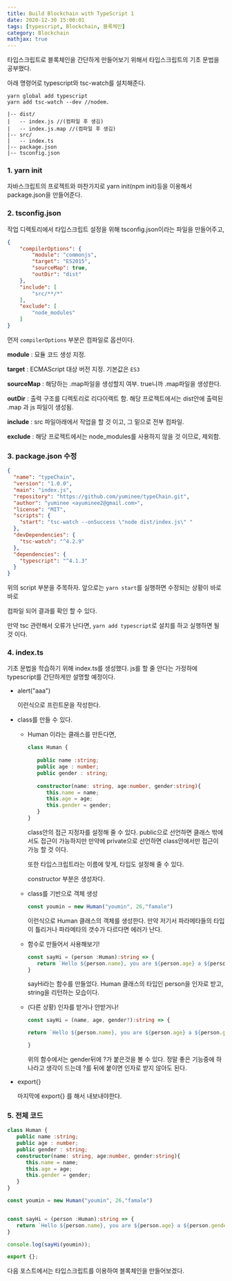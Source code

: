 ```yaml
---
title: Build Blockchain with TypeScript 1
date: 2020-12-30 15:00:01
tags: [typescript, Blockchain, 블록체인]
category: Blockchain
mathjax: true
---
```


타입스크립트로 블록체인을 간단하게 만들어보기 위해서 타입스크립트의 기초 문법을 공부했다.

아래 명령어로 typescript와 tsc-watch를 설치해준다.

```
yarn global add typescript
yarn add tsc-watch --dev //nodem.
```

```
|-- dist/
|	-- index.js //(컴파일 후 생김)
|	-- index.js.map //(컴파일 후 생김)
|-- src/
|	-- index.ts
|-- package.json
|-- tsconfig.json
```



### 1. yarn init

자바스크립트의 프로젝트와 마찬가지로 yarn init(npm init)등을 이용해서 package.json을 만들어준다.  



### 2. tsconfig.json

작업 디렉토리에서 타입스크립트 설정을 위해 tsconfig.json이라는 파일을 만들어주고,

```json
{
    "compilerOptions": {
        "module": "commonjs",
        "target": "ES2015",
        "sourceMap": true,
        "outDir": "dist"
    },
    "include": [
        "src/**/*"
    ],
    "exclude": [
        "node_modules"
    ]
}
```

먼저 `compilerOptions` 부분은 컴파일로 옵션이다.  

[컴파일러 옵션]: https://typescript-kr.github.io/pages/compiler-options.html

**module** : 묘듈 코드 생성 지정.

**target** : ECMAScript 대상 버전 지정. 기본값은 `ES3`

**sourceMap** : 해당하는 .map파일을 생성할지 여부. true니까 .map파일을 생성한다.

**outDir** : 출력 구조를 디렉토리로 리다이렉트 함. 해당 프로젝트에서는 dist안에 출력된 .map 과 js 파일이 생성됨.

**include** : src 파일아래에서 작업을 할 것 이고, 그 밑으로 전부 컴파일.

**exclude** : 해당 프로젝트에서는 node_modules를 사용하지 않을 것 이므로, 제외함.



### 3. package.json 수정

```json
{
  "name": "typeChain",
  "version": "1.0.0",
  "main": "index.js",
  "repository": "https://github.com/yuminee/typeChain.git",
  "author": "yuminee <ayuminee2@gmail.com>",
  "license": "MIT",
  "scripts": {
    "start": "tsc-watch --onSuccess \"node dist/index.js\" "
  },
  "devDependencies": {
    "tsc-watch": "^4.2.9"
  },
  "dependencies": {
    "typescript": "^4.1.3"
  }
}

```

위의 script 부분을 주목하자.   앞으로는 `yarn start`를 실행하면 수정되는 상황이 바로바로

컴파일 되어 결과를 확인 할 수 있다. 

만약 tsc 관련해서 오류가 난다면, `yarn add typescript`로 설치를 하고 실행하면 될 것 이다.



### 4. index.ts

기초 문법을 학습하기 위해 index.ts를 생성했다. js를 할 줄 안다는 가정하에 typescript를 간단하게만 설명할 예정이다.



- alert("aaa")

  이런식으로 프린트문을 작성한다.

- class를 만들 수 있다.

  - Human 이라는 클래스를 만든다면,

    ```typescript
    class Human {
        
       public name :string;
       public age : number;
       public gender : string;
        
       constructor(name: string, age:number, gender:string){
          this.name = name;
          this.age = age;
          this.gender = gender;
       } 
    }
    ```

    class안의 접근 지정자를 설정해 줄 수 있다. public으로 선언하면 클래스 밖에서도 접근이 가능하지만 만약에 private으로 선언하면 class안에서만 접근이 가능 할 것 이다.

    또한 타입스크립트라는 이름에 맞게, 타입도 설정해 줄 수 있다.

    constructor 부분은 생성자다.

  - class를 기반으로 객체 생성

    ```typescript
    const youmin = new Human("youmin", 26,"famale")
    ```

    이런식으로 Human 클래스의 객체를 생성한다. 만약 저기서 파라메타들의 타입이 틀리거나 파라메타의 갯수가 다르다면 에러가 난다.

  - 함수로 만들어서 사용해보기!

    ```typescript
    const sayHi = (person :Human):string => {
       return `Hello ${person.name}, you are ${person.age} a ${person.gender}`
    }
    
    ```

    sayHi라는 함수를 만들었다. Human 클래스의 타입인 person을 인자로 받고, string을 리턴하는 모습이다. 

  - (다른 상황) 인자를 받거나 안받거나!

    ```typescript
    const sayHi = (name, age, gender?):string => {
    
    return `Hello ${person.name}, you are ${person.age} a ${person.gender}`
    
    }
    ```

    위의 함수에서는 gender뒤에 ?가 붙은것을 볼 수 있다. 정말 좋은 기능중에 하나라고 생각이 드는데 ?를 뒤에 붙이면 인자로 받지 않아도 된다.

- export{}

  마지막에 export{}  를 해서 내보내야한다.



### 5. 전체 코드

```typescript
class Human {
   public name :string;
   public age : number;
   public gender : string;
   constructor(name: string, age:number, gender:string){
      this.name = name;
      this.age = age;
      this.gender = gender;
   } 
}

const youmin = new Human("youmin", 26,"famale")


const sayHi = (person :Human):string => {
   return `Hello ${person.name}, you are ${person.age} a ${person.gender}`
}

console.log(sayHi(youmin));

export {};

```



다음 포스트에서는 타입스크립트를 이용하여 블록체인을 만들어보겠다.